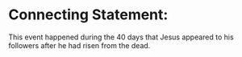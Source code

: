 # Connecting Statement:

This event happened during the 40 days that Jesus appeared to his followers after he had risen from the dead.